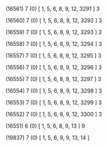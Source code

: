 (16561) 7 (0) [ 1, 5, 6, 8, 9, 12, 3291 ] 3 


(16560) 7 (0) [ 1, 5, 6, 8, 9, 12, 3292 ] 3 


(16559) 7 (0) [ 1, 5, 6, 8, 9, 12, 3293 ] 3 


(16558) 7 (0) [ 1, 5, 6, 8, 9, 12, 3294 ] 3 


(16557) 7 (0) [ 1, 5, 6, 8, 9, 12, 3295 ] 3 


(16556) 7 (0) [ 1, 5, 6, 8, 9, 12, 3296 ] 3 


(16555) 7 (0) [ 1, 5, 6, 8, 9, 12, 3297 ] 3 


(16554) 7 (0) [ 1, 5, 6, 8, 9, 12, 3298 ] 3 


(16553) 7 (0) [ 1, 5, 6, 8, 9, 12, 3299 ] 3 


(16552) 7 (0) [ 1, 5, 6, 8, 9, 12, 3300 ] 3 


(16551) 6 (0) [ 1, 5, 6, 8, 9, 13 ] 9 


(19837) 7 (0) [ 1, 5, 6, 8, 9, 13, 14 ]  

